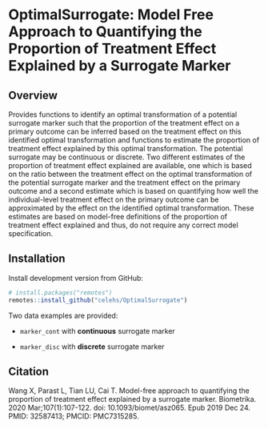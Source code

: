 
# OptimalSurrogate: Model Free Approach to Quantifying the Proportion of Treatment Effect Explained by a Surrogate Marker

## Overview

Provides functions to identify an optimal transformation of a potential
surrogate marker such that the proportion of the treatment effect on a
primary outcome can be inferred based on the treatment effect on this
identified optimal transformation and functions to estimate the
proportion of treatment effect explained by this optimal transformation.
The potential surrogate may be continuous or discrete. Two different
estimates of the proportion of treatment effect explained are available,
one which is based on the ratio between the treatment effect on the
optimal transformation of the potential surrogate marker and the
treatment effect on the primary outcome and a second estimate which is
based on quantifying how well the individual-level treatment effect on
the primary outcome can be approximated by the effect on the identified
optimal transformation. These estimates are based on model-free
definitions of the proportion of treatment effect explained and thus, do
not require any correct model specification.

## Installation

Install development version from GitHub:

``` r
# install.packages("remotes")
remotes::install_github("celehs/OptimalSurrogate")
```

Two data examples are provided:

  - `marker_cont` with **continuous** surrogate marker

  - `marker_disc` with **discrete** surrogate marker

## Citation

Wang X, Parast L, Tian LU, Cai T. Model-free approach to quantifying the
proportion of treatment effect explained by a surrogate marker.
Biometrika. 2020 Mar;107(1):107-122. doi: 10.1093/biomet/asz065. Epub
2019 Dec 24. PMID: 32587413; PMCID: PMC7315285.
